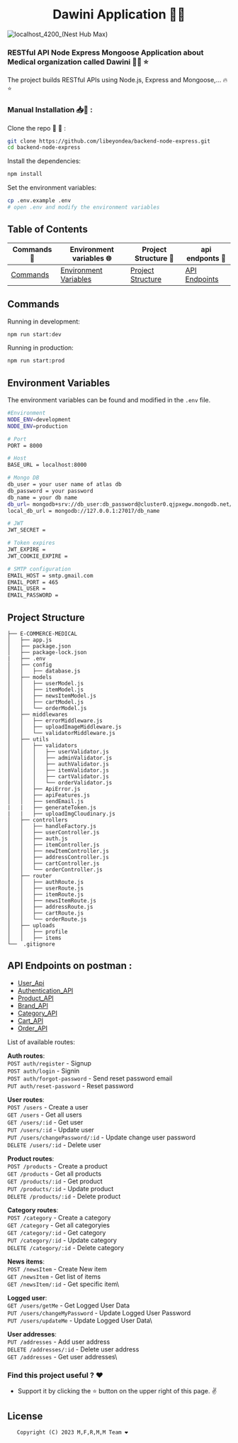 <h1 align="center">
Dawini Application 💉💊
</h1>

<p align="center">

![localhost_4200_(Nest Hub Max)](https://user-images.githubusercontent.com/97320765/222997521-03f52a6c-af35-4c5f-99ca-088dc557c4a8.png)

</p>


### RESTful API Node Express Mongoose Application about Medical organization called Dawini 👩‍💻 ⭐

The project builds RESTful APIs using Node.js, Express and Mongoose,... 🔥⭐  

### Manual Installation 📥👋  :

Clone the repo 🫶 🫡 :

```bash
git clone https://github.com/libeyondea/backend-node-express.git
cd backend-node-express
```

Install the dependencies:

```bash
npm install
```

Set the environment variables:

```bash
cp .env.example .env
# open .env and modify the environment variables
```

<!--
Generate JWT RS256 key:

```bash
ssh-keygen -t rsa -P "" -b 2048 -m PEM -f storage/jwtRS256.key
ssh-keygen -e -m PEM -f storage/jwtRS256.key > storage/jwtRS256.key.pub
# encode base64
cat storage/jwtRS256.key | base64 # edit JWT_ACCESS_TOKEN_SECRET_PRIVATE in .env
cat storage/jwtRS256.key.pub | base64 # edit JWT_ACCESS_TOKEN_SECRET_PUBLIC in .env
```
-->

## Table of Contents
<div align="center">

|        Commands 📜      |          Environment variables 🌐             |     Project Structure 🧱               |  api endponts  🐉             |           
|-----------------------|------------------------------------------------|----------------------------------------|--------------------------------|
| [Commands](#commands) | [Environment Variables](#environment-variables)| [Project Structure](#project-structure)| [API Endpoints](#api-endpoints)|                         |-----------------------|------------------------------------------------|----------------------------------------|--------------------------------| 
      
</div>

## Commands

Running in development:

```bash
npm run start:dev
```

Running in production:

```bash
npm run start:prod
```

## Environment Variables

The environment variables can be found and modified in the `.env` file.

```bash
#Environment 
NODE_ENV=development
NODE_ENV=production

# Port
PORT = 8000

# Host
BASE_URL = localhost:8000

# Mongo DB
db_user = your user name of atlas db 
db_password = your password
db_name = your db name
db_url= mongodb+srv://db_user:db_password@cluster0.qjpxegw.mongodb.net/db_name?retryWrites=true&w=majority
local_db_url = mongodb://127.0.0.1:27017/db_name

# JWT
JWT_SECRET = 

# Token expires
JWT_EXPIRE =
JWT_COOKIE_EXPIRE =

# SMTP configuration
EMAIL_HOST = smtp.gmail.com
EMAIL_PORT = 465
EMAIL_USER = 
EMAIL_PASSWORD = 
```

## Project Structure

 ```
├── E-COMMERCE-MEDICAL
│   ├── app.js
│   ├── package.json
│   ├── package-lock.json
|   ├── .env
│   ├── config
│   │   ├── database.js
│   ├── models
│   │   ├── userModel.js
│   │   ├── itemModel.js
│   │   ├── newsItemModel.js
│   │   ├── cartModel.js
│   │   └── orderModel.js
│   ├── middlewares
│   │   ├── errorMiddleware.js
│   │   ├── uploadImageMiddleware.js
│   │   └── validatorMiddleware.js
│   ├── utils
│   │   ├── validators
│   │   │   ├── userValidator.js
│   │   │   ├── adminValidator.js
│   │   │   ├── authValidator.js
│   │   │   ├── itemValidator.js
│   │   │   ├── cartValidator.js
│   │   │   └── orderValidator.js
│   │   ├── ApiError.js
│   │   ├── apiFeatures.js
│   │   ├── sendEmail.js
|   |   ├── generateToken.js
|   |   ├── uploadImgCloudinary.js
│   ├── controllers
│   │   ├── handleFactory.js
│   │   ├── userController.js
│   │   ├── auth.js
│   │   ├── itemController.js
│   │   ├── newItemController.js
│   │   ├── addressController.js
│   │   ├── cartController.js
│   │   └── orderController.js
│   ├── router
│   │   ├── authRoute.js
│   │   ├── userRoute.js
│   │   ├── itemRoute.js
│   │   ├── newsItemRoute.js
│   │   ├── addressRoute.js
│   │   ├── cartRoute.js
│   │   └── orderRoute.js
│   ├── uploads
│   │   ├── profile
│   │   ├── items
└──  .gitignore
 ```
 

## API Endpoints on postman :

- [User_Api](https://documenter.getpostman.com/view/25405822/2s93JnUS7q) 
- [Authentication_API](https://documenter.getpostman.com/view/25405822/2s93JnUS7j)
- [Product_API](https://documenter.getpostman.com/view/25405822/2s93JnUS7o)
- [Brand_API](https://documenter.getpostman.com/view/25405822/2s93JnUS7n)
- [Category_API](https://documenter.getpostman.com/view/25405822/2s93JnUSC7)
- [Cart_API](https://documenter.getpostman.com/view/25449871/2s93JnUSC8)
- [Order_API](https://documenter.getpostman.com/view/25450774/2s93JnUSC9)


List of available routes:

**Auth routes**:\
`POST auth/register` - Signup\
`POST auth/login` - Signin\
`POST auth/forgot-password` - Send reset password email\
`PUT auth/reset-password` - Reset password

**User routes**:\
`POST /users` - Create a user\
`GET /users` - Get all users\
`GET /users/:id` - Get user\
`PUT /users/:id` - Update user\
`PUT /users/changePassword/:id` - Update change user password\
`DELETE /users/:id` - Delete user

**Product routes**:\
`POST /products` - Create a product\
`GET /products` - Get all products\
`GET /products/:id` - Get product\
`PUT /products/:id` - Update product\
`DELETE /products/:id` - Delete product

**Category routes**:\
`POST /category` - Create a category\
`GET /category` - Get all categoryies\
`GET /category/:id` - Get category\
`PUT /category/:id` - Update category\
`DELETE /category/:id` - Delete category

**News items**:\
`POST /newsItem` - Create New item\
`GET /newsItem` - Get list of items\
`GET /newsItem/:id` - Get specific item\

**Logged user**:\
`GET /users/getMe` - Get Logged User Data\
`PUT /users/changeMyPassword` - Update Logged User Password\
`PUT /users/updateMe` - Update Logged User Data\

**User addresses**:\
`PUT /addresses` - Add user address\
`DELETE /addresses/:id` - Delete user address\
`GET /addresses` - Get user addresses\


### Find this project useful ? :heart:
* Support it by clicking the :star: button on the upper right of this page. :v:

## License
```
   Copyright (C) 2023 M,F,R,M,M Team ❤️
```
